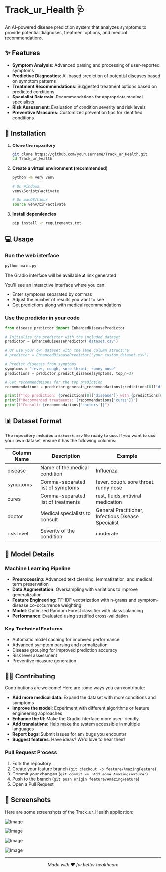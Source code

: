 # Track_ur_Health 🩺

An AI-powered disease prediction system that analyzes symptoms to provide potential diagnoses, treatment options, and medical recommendations.


## ✨ Features

- **Symptom Analysis**: Advanced parsing and processing of user-reported symptoms
- **Predictive Diagnostics**: AI-based prediction of potential diseases based on symptom patterns
- **Treatment Recommendations**: Suggested treatment options based on predicted conditions
- **Specialist Referrals**: Recommendations for appropriate medical specialists
- **Risk Assessment**: Evaluation of condition severity and risk levels
- **Preventive Measures**: Customized prevention tips for identified conditions

## 🔧 Installation

1. **Clone the repository**
   ```bash
   git clone https://github.com/yourusername/Track_ur_Health.git
   cd Track_ur_Health
   ```

2. **Create a virtual environment (recommended)**
   ```bash
   python -m venv venv
   
   # On Windows
   venv\Scripts\activate
   
   # On macOS/Linux
   source venv/bin/activate
   ```

3. **Install dependencies**
   ```bash
   pip install -r requirements.txt
   ```

## 💻 Usage

### Run the web interface

```bash
python main.py
```

The Gradio interface will be available at link generated

You'll see an interactive interface where you can:
- Enter symptoms separated by commas
- Adjust the number of results you want to see
- Get predictions along with medical recommendations

### Use the predictor in your code

```python
from disease_predictor import EnhancedDiseasePredictor

# Initialize the predictor with the included dataset
predictor = EnhancedDiseasePredictor('dataset.csv')

# Or use your own dataset with the same column structure
# predictor = EnhancedDiseasePredictor('your_custom_dataset.csv')

# Predict diseases from symptoms
symptoms = "fever, cough, sore throat, runny nose"
predictions = predictor.predict_disease(symptoms, top_n=3)

# Get recommendations for the top prediction
recommendations = predictor.generate_recommendations(predictions[0]['disease'])

print(f"Top prediction: {predictions[0]['disease']} with {predictions[0]['probability']:.1f}% confidence")
print(f"Recommended treatments: {recommendations['cures']}")
print(f"Consult: {recommendations['doctors']}")
```

## 📊 Dataset Format

The repository includes a `dataset.csv` file ready to use. If you want to use your own dataset, ensure it has the following columns:

| Column Name | Description | Example |
|-------------|-------------|---------|
| disease | Name of the medical condition | Influenza |
| symptoms | Comma-separated list of symptoms | fever, cough, sore throat, runny nose |
| cures | Comma-separated list of treatments | rest, fluids, antiviral medication |
| doctor | Medical specialists to consult | General Practitioner, Infectious Disease Specialist |
| risk level | Severity of the condition | moderate |

## 🧠 Model Details

### Machine Learning Pipeline
- **Preprocessing**: Advanced text cleaning, lemmatization, and medical term preservation
- **Data Augmentation**: Oversampling with variations to improve generalization
- **Feature Engineering**: TF-IDF vectorization with n-grams and symptom-disease co-occurrence weighting
- **Model**: Optimized Random Forest classifier with class balancing
- **Performance**: Evaluated using stratified cross-validation

### Key Technical Features
- Automatic model caching for improved performance
- Advanced symptom parsing and normalization
- Disease grouping for improved prediction accuracy
- Risk level assessment
- Preventive measure generation

## 👨‍💻 Contributing

Contributions are welcome! Here are some ways you can contribute:

- **Add more medical data**: Expand the dataset with more conditions and symptoms
- **Improve the model**: Experiment with different algorithms or feature engineering approaches
- **Enhance the UI**: Make the Gradio interface more user-friendly
- **Add translations**: Help make the system accessible in multiple languages
- **Report bugs**: Submit issues for any bugs you encounter
- **Suggest features**: Have ideas? We'd love to hear them!

### Pull Request Process

1. Fork the repository
2. Create your feature branch (`git checkout -b feature/AmazingFeature`)
3. Commit your changes (`git commit -m 'Add some AmazingFeature'`)
4. Push to the branch (`git push origin feature/AmazingFeature`)
5. Open a Pull Request

## 📸 Screenshots

Here are some screenshots of the Track_ur_Health application:

![Image](https://github.com/user-attachments/assets/ca941a38-2054-4372-b25d-282223862418)

![Image](https://github.com/user-attachments/assets/33b5502d-e68e-46c0-95a4-ac4cee1c719a)

![Image](https://github.com/user-attachments/assets/8753e16b-7dfd-4602-bc29-b51d48439b53)

![Image](https://github.com/user-attachments/assets/a3b8e904-850c-4a14-82dd-0b5c4a651552)

---

<p align="center">
  <i>Made with ❤️ for better healthcare</i>
</p>
